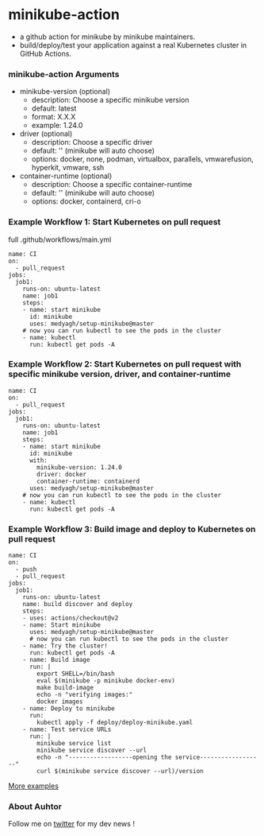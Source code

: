
# minikube-action
- a github action for minikube by minikube maintainers. 
- build/deploy/test your application against a real Kubernetes cluster in GitHub Actions.

### minikube-action Arguments
- minikube-version (optional)
  - description: Choose a specific minikube version
  - default: latest
  - format: X.X.X
  - example: 1.24.0
- driver (optional)
  - description: Choose a specific driver
  - default: '' (minikube will auto choose)
  - options: docker, none, podman, virtualbox, parallels, vmwarefusion, hyperkit, vmware, ssh
- container-runtime (optional)
  - description: Choose a specific container-runtime
  - default: '' (minikube will auto choose)
  - options: docker, containerd, cri-o

### Example Workflow 1: Start Kubernetes on pull request

full  .github/workflows/main.yml
```
name: CI
on:
  - pull_request
jobs:
  job1:
    runs-on: ubuntu-latest
    name: job1
    steps:
    - name: start minikube
      id: minikube
      uses: medyagh/setup-minikube@master
    # now you can run kubectl to see the pods in the cluster
    - name: kubectl
      run: kubectl get pods -A
```

### Example Workflow 2: Start Kubernetes on pull request with specific minikube version, driver, and container-runtime

```
name: CI
on:
  - pull_request
jobs:
  job1:
    runs-on: ubuntu-latest
    name: job1
    steps:
    - name: start minikube
      id: minikube
      with:
        minikube-version: 1.24.0
        driver: docker
        container-runtime: containerd
      uses: medyagh/setup-minikube@master
    # now you can run kubectl to see the pods in the cluster
    - name: kubectl
      run: kubectl get pods -A
```

### Example Workflow 3: Build image and deploy to Kubernetes on pull request
```
name: CI
on:
  - push
  - pull_request
jobs:
  job1:
    runs-on: ubuntu-latest
    name: build discover and deploy
    steps:
    - uses: actions/checkout@v2
    - name: Start minikube
      uses: medyagh/setup-minikube@master
      # now you can run kubectl to see the pods in the cluster
    - name: Try the cluster!
      run: kubectl get pods -A
    - name: Build image
      run: |
        export SHELL=/bin/bash
        eval $(minikube -p minikube docker-env)
        make build-image
        echo -n "verifying images:"
        docker images
    - name: Deploy to minikube
      run:
        kubectl apply -f deploy/deploy-minikube.yaml
    - name: Test service URLs
      run: |
        minikube service list
        minikube service discover --url
        echo -n "------------------opening the service------------------"
        curl $(minikube service discover --url)/version
```

[More examples](https://github.com/medyagh/setup-minikube/tree/master/examples)

### About Auhtor
Follow me on [twitter](https://twitter.com/medya_dev) for my dev news !
